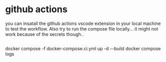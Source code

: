 # github actions

you can insatall the github actions vscode extension in your local machine to test the workflow. Also try to run the compose file locally... it might not work because of the secrets though..

```bash
``` 
docker compose -f docker-compose.ci.yml up -d --build
docker compose logs
```